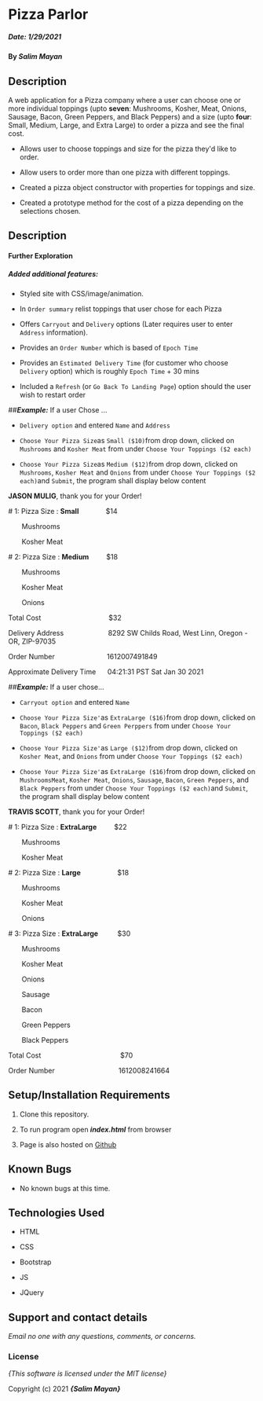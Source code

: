# Pizza Parlor

##### Date: **1/29/2021**

  

#### By **_Salim Mayan_**

  

## Description

  

A web application for a Pizza company where a user can choose one or more individual toppings (upto **seven**: Mushrooms, Kosher, Meat, Onions, Sausage, Bacon, Green Peppers, and Black Peppers) and a size (upto **four**: Small, Medium, Large, and Extra Large) to order a pizza and see the final cost.

  

- Allows user to choose toppings and size for the pizza they'd like to order.

- Allow users to order more than one pizza with different toppings.

- Created a pizza object constructor with properties for toppings and size.

- Created a prototype method for the cost of a pizza depending on the selections chosen.

## Description

#### Further Exploration

##### Added additional features:

- Styled site with CSS/image/animation.

- In `Order summary` relist toppings that user chose for each Pizza

- Offers `Carryout` and `Delivery` options (Later requires user to enter `Address` information).

- Provides an `Order Number` which is based of `Epoch Time`

- Provides an `Estimated Delivery Time` (for customer who choose `Delivery` option) which is roughly `Epoch Time` + 30 mins

- Included a `Refresh` (or `Go Back To Landing Page`) option should the user wish to restart order

  

##_**Example:**_ If a user Chose ...

*  `Delivery option` and entered `Name` and `Address`

*  `Choose Your Pizza Size`as `Small ($10)`from drop down, clicked on `Mushrooms` and `Kosher Meat` from under `Choose Your Toppings ($2 each)`

*  `Choose Your Pizza Size`as `Medium ($12)`from drop down, clicked on `Mushrooms`, `Kosher Meat` and `Onions` from under `Choose Your Toppings ($2 each)`and `Submit`, the program shall display below content

  
  

**JASON MULIG**, thank you for your Order!

  
  

\# 1: Pizza Size : **Small**  &nbsp;  &nbsp;  &nbsp;&nbsp;  &nbsp;  &nbsp;  &nbsp;&nbsp;$14

&nbsp;  &nbsp;  &nbsp;  &nbsp;Mushrooms

&nbsp;  &nbsp;  &nbsp;  &nbsp;Kosher Meat

  

\# 2: Pizza Size : **Medium**  &nbsp;  &nbsp;  &nbsp;  &nbsp;&nbsp;$18

&nbsp;  &nbsp;  &nbsp;  &nbsp;Mushrooms

&nbsp;  &nbsp;  &nbsp;  &nbsp;Kosher Meat

&nbsp;  &nbsp;  &nbsp;  &nbsp;Onions

  

Total Cost &nbsp;  &nbsp;  &nbsp;  &nbsp;  &nbsp;  &nbsp;  &nbsp;  &nbsp;&nbsp;  &nbsp;  &nbsp;  &nbsp;&nbsp;&nbsp;  &nbsp;  &nbsp;  &nbsp;&nbsp;  &nbsp; $32

Delivery Address&nbsp;  &nbsp;&nbsp;  &nbsp;  &nbsp;  &nbsp;  &nbsp;&nbsp;  &nbsp;  &nbsp;  &nbsp;&nbsp;  &nbsp; 8292 SW Childs Road, West Linn, Oregon - OR, ZIP-97035

Order Number &nbsp;  &nbsp;  &nbsp;&nbsp;&nbsp;  &nbsp;  &nbsp;  &nbsp;  &nbsp;&nbsp;  &nbsp;  &nbsp;  &nbsp;&nbsp;  &nbsp; 1612007491849

Approximate Delivery Time&nbsp;  &nbsp;  &nbsp;&nbsp;04:21:31 PST Sat Jan 30 2021

  
  

##_**Example:**_ If a user chose...

*  `Carryout option` and entered `Name`

*  `Choose Your Pizza Size'`as `ExtraLarge ($16)`from drop down, clicked on `Bacon`, `Black Peppers` and `Green Perppers` from under `Choose Your Toppings ($2 each)`

*  `Choose Your Pizza Size'`as `Large ($12)`from drop down, clicked on `Kosher Meat`, and `Onions` from under `Choose Your Toppings ($2 each)`

*  `Choose Your Pizza Size'`as `ExtraLarge ($16)`from drop down, clicked on `MushroomsMeat`, `Kosher Meat`, `Onions`, `Sausage`, `Bacon`, `Green Peppers`, and `Black Peppers` from under `Choose Your Toppings ($2 each)`and `Submit`, the program shall display below content

  
  
  

**TRAVIS SCOTT**, thank you for your Order!

  
  

\# 1: Pizza Size : **ExtraLarge**  &nbsp;  &nbsp;  &nbsp;  &nbsp;&nbsp;$22

&nbsp;  &nbsp;  &nbsp;  &nbsp;Mushrooms

&nbsp;  &nbsp;  &nbsp;  &nbsp;Kosher Meat

  

\# 2: Pizza Size : **Large**  &nbsp;  &nbsp;  &nbsp;  &nbsp;  &nbsp;  &nbsp;&nbsp;&nbsp;&nbsp;&nbsp;&nbsp;&nbsp;&nbsp;$18

&nbsp;  &nbsp;  &nbsp;  &nbsp;Mushrooms

&nbsp;  &nbsp;  &nbsp;  &nbsp;Kosher Meat

&nbsp;  &nbsp;  &nbsp;  &nbsp;Onions

\# 3: Pizza Size : **ExtraLarge**  &nbsp;  &nbsp;  &nbsp;  &nbsp;  &nbsp;$30

&nbsp;  &nbsp;  &nbsp;  &nbsp;Mushrooms

&nbsp;  &nbsp;  &nbsp;  &nbsp;Kosher Meat

&nbsp;  &nbsp;  &nbsp;  &nbsp;Onions

&nbsp;  &nbsp;  &nbsp;  &nbsp;Sausage

&nbsp;  &nbsp;  &nbsp;  &nbsp;Bacon

&nbsp;  &nbsp;  &nbsp;  &nbsp;Green Peppers

&nbsp;  &nbsp;  &nbsp;  &nbsp;Black Peppers

  

Total Cost &nbsp;  &nbsp;  &nbsp;  &nbsp;  &nbsp;  &nbsp;  &nbsp;  &nbsp;  &nbsp;  &nbsp;  &nbsp;  &nbsp;  &nbsp;&nbsp;  &nbsp;  &nbsp;  &nbsp;&nbsp;&nbsp;  &nbsp;  &nbsp;  &nbsp;$70

Order Number &nbsp;  &nbsp;  &nbsp;  &nbsp;  &nbsp;  &nbsp;  &nbsp;  &nbsp;  &nbsp;  &nbsp;  &nbsp;  &nbsp;&nbsp;  &nbsp;  &nbsp;  &nbsp;&nbsp;&nbsp;1612008241664

  
  

## Setup/Installation Requirements

1. Clone this repository.

2. To run program open **_index.html_** from browser

3. Page is also hosted on [Github](https://rekjal.github.io/pizza-Parlor-E2-WW4)

  

## Known Bugs

  

* No known bugs at this time.

  

## Technologies Used

* HTML

* CSS

* Bootstrap

* JS

* JQuery

  

## Support and contact details

_Email no one with any questions, comments, or concerns._

  

### License

*{This software is licensed under the MIT license}*

Copyright (c) 2021 **_{Salim Mayan}_**
